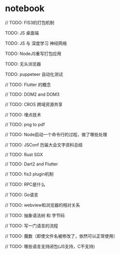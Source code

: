 # notebook


// TODO: FIS3的打包机制

TODO: JS 桌面端

TODO: JS 与 深度学习 神经网络

TODO: NodeJS重写打包应用

TODO: 无头浏览器

TODO: puppeteer 自动化测试




// TODO: Flutter 的概念

// TODO: DOM2 and DOM3

// TODO: CROS 跨域资源共享

// TODO: 埋点技术

// TODO: png to pdf

// TODO: Node启动一个命令行的过程，做了哪些处理

// TODO: JSConf 历届大会文字资料总结

// TODO: Rust SGX

// TODO: Dart2 and Flutter

// TODO: fis3 plugin机制

// TODO: RPC是什么

// TODO: Go语言

// TODO: webview和浏览器的相对关系

// TODO: 抽象语法树 和 字节码 

// TODO: 写一门语言的流程

// TODO: 魔数（即使文件名被修改了，依然可以正常使用）

// TODO: 哪些语言支持闭包(JS支持，C不支持)